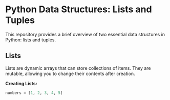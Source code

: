 # Python Data Structures: Lists and Tuples

This repository provides a brief overview of two essential data structures in Python: lists and tuples.

## Lists

Lists are dynamic arrays that can store collections of items. They are mutable, allowing you to change their contents after creation.

**Creating Lists:**

```python
numbers = [1, 2, 3, 4, 5]

